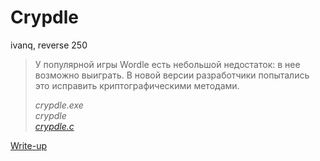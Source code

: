 # Crypdle
ivanq, reverse 250

> У популярной игры Wordle есть небольшой недостаток: в нее возможно выиграть. В новой версии разработчики попытались это исправить криптографическими методами.
>
> *crypdle.exe*  
> *crypdle*  
> *[crypdle.c](crypdle.c)*

[Write-up](WRITEUP.md)
